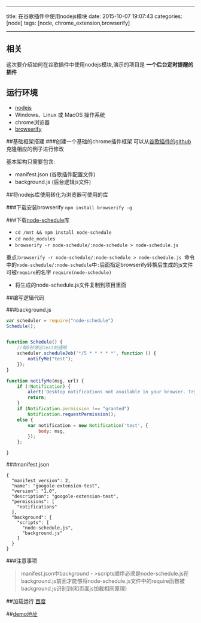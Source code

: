 ---

title: 在谷歌插件中使用nodejs模块
date: 2015-10-07 19:07:43
categories: [node]
tags: [node, chrome_extension,browserify]

----
## 相关
这次要介绍如何在谷歌插件中使用nodejs模块,演示的项目是 **一个后台定时提醒的插件**

## 运行环境
* [nodejs](http://nodejs.org/)
* Windows、Linux 或 MacOS 操作系统
* chrome浏览器
* [browserify](https://github.com/substack/node-browserify)


##基础框架搭建
###创建一个基础的chrome插件框架
可以从[谷歌插件的github](https://github.com/GoogleChrome/chrome-app-samples)克隆相应的例子进行修改

基本架构只需要包含:

* manifest.json (谷歌插件配置文件)
*  background.js (后台逻辑js文件)


##将nodejs库使用转化为浏览器可使用的库
 <!-- more -->
###下载安装browserify
`npm install browserify -g`


###下载[node-schedule](https://github.com/tejasmanohar/node-schedule)库
* `cd /mnt && npm install node-schedule` 
*  `cd node_modules`
* `browserify -r node-schedule/:node-schedule > node-schedule.js `

重点:`browserify -r node-schedule/:node-schedule > node-schedule.js `命令中的`node-schedule/:node-schedule`中`:`后面指定browserify转换后生成的js文件可被`require`的名字
`require(node-schedule)`

* 将生成的node-schedule.js文件复制到项目里面

##编写逻辑代码

###background.js
```javascript
var scheduler = require("node-schedule")
Schedule();


function Schedule() {
	//每5秒弹出test的通知
	scheduler.scheduleJob('*/5 * * * * *', function () {
		notifyMe("test");
	});
}

function notifyMe(msg, url) {
	if (!Notification) {
		alert('Desktop notifications not available in your browser. Try Chromium.');
		return;
	}
	if (Notification.permission !== "granted")
		Notification.requestPermission();
	else {
		var notification = new Notification('test', {
			body: msg,
		});
    };

}


```

###manifest.json
```
{
  "manifest_version": 2,
  "name": "googole-extension-test",
  "version": "1.0",
  "description": "googole-extension-test",
  "permissions": [
    "notifications"
  ],
  "background": {
    "scripts": [
      "node-schedule.js",
      "background.js"
    ]
  }
}
```


###注意事项
>manifest.json中background - >scripts顺序必须是node-schedule.js在background.js前面才能够将node-schedule.js文件中的require函数被background.js识别到(和页面js加载相同原理)

##加载运行
[百度](www.baidu.com)

##[demo地址](https://github.com/stableShip/googole-extension-test.git)








